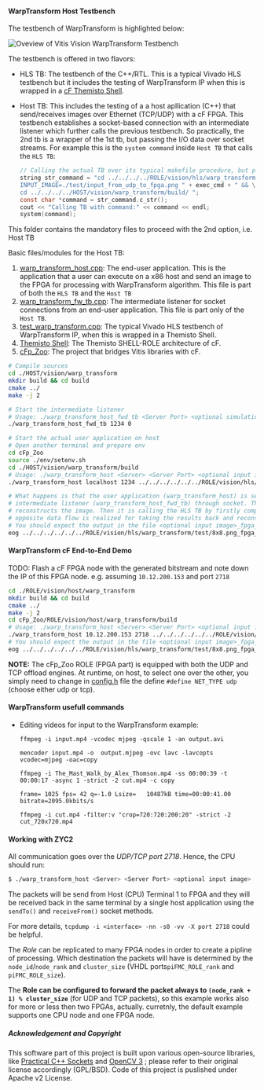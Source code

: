 #### WarpTransform Host Testbench

The testbench of WarpTransform is highlighted below:

![Oveview of Vitis Vision WarpTransform Testbench](../../../doc/warp_transform_tb.png)

The testbench is offered in two flavors:
- HLS TB: The testbench of the C++/RTL. This is a typical Vivado HLS testbench but it includes the testing of WarpTransform IP when this is wrapped in a [cF Themisto Shell](https://pages.github.ibm.com/cloudFPGA/Doc/pages/cfdk.html#the-themisto-sra).
- Host TB: This includes the testing of a a host apllication (C++) that send/receives images over Ethernet (TCP/UDP) with a cF FPGA. This testbench establishes a socket-based connection with an intermediate listener which further calls the previous testbench. So practically, the 2nd tb is a wrapper of the 1st tb, but passing the I/O data over socket streams.
  For example this is the `system command` inside `Host TB` that calls the `HLS TB`:
  
  ```c
  // Calling the actual TB over its typical makefile procedure, but passing the save file
  string str_command = "cd ../../../../ROLE/vision/hls/warp_transform/ && " + clean_cmd + "\
  INPUT_IMAGE=./test/input_from_udp_to_fpga.png " + exec_cmd + " && \
  cd ../../../../HOST/vision/warp_transform/build/ "; 
  const char *command = str_command.c_str(); 
  cout << "Calling TB with command:" << command << endl; 
  system(command); 
  ```

This folder contains the mandatory files to proceed with the 2nd option, i.e. Host TB

Basic files/modules for the Host TB:
  1. [warp_transform_host.cpp](https://github.com/cloudFPGA/cFp_Zoo/blob/master/HOST/vision/warp_transform/languages/cplusplus/src/warp_transform_host.cpp): The end-user application. This is the application that a user can execute on a x86 host and send an image to the FPGA for processing with WarpTransform algorithm. This file is part of both the `HLS TB` and the `Host TB`
  2. [warp_transform_fw_tb.cpp](https://github.com/cloudFPGA/cFp_Zoo/blob/master/HOST/vision/warp_transform/languages/cplusplus/src/warp_transform_host_fwd_tb.cpp): The intermediate listener for socket connections from an end-user application. This file is part only of the `Host TB`.
  3. [test_warp_transform.cpp](https://github.com/cloudFPGA/cFp_Zoo/blob/master/ROLE/vision/hls/warp_transform/test/test_warp_transform_blur.cpp): The typical Vivado HLS testbench of WarpTransform IP, when this is wrapped in a Themisto Shell.
  4. [Themisto Shell](https://github.com/cloudFPGA/cFDK/blob/main/DOC/Themisto.md): The Themisto SHELL-ROLE architecture of cF.
  5. [cFp_Zoo](https://github.com/cloudFPGA/cFp_Zoo): The project that bridges Vitis libraries with cF.
  
```bash
# Compile sources
cd ./HOST/vision/warp_transform
mkdir build && cd build
cmake ../
make -j 2

# Start the intermediate listener
# Usage: ./warp_transform_host_fwd_tb <Server Port> <optional simulation mode>
./warp_transform_host_fwd_tb 1234 0

# Start the actual user application on host
# Open another terminal and prepare env
cd cFp_Zoo
source ./env/setenv.sh
cd ./HOST/vision/warp_transform/build
# Usage: ./warp_transform_host <Server> <Server Port> <optional input image>
./warp_transform_host localhost 1234 ../../../../../../ROLE/vision/hls/warp_transform/test/8x8.png

# What happens is that the user application (warp_transform_host) is sending an input image file to 
# intermediate listener (warp_transform_host_fwd_tb) through socket. The latter receives the payload and 
# reconstructs the image. Then it is calling the HLS TB by firstly compiling the HLS TB files. The 
# opposite data flow is realized for taking the results back and reconstruct the FPGA output image.
# You should expect the output in the file <optional input image>_fpga_out_frame_#.png
eog ../../../../../../ROLE/vision/hls/warp_transform/test/8x8.png_fpga_points_out_frame_1.png

```


#### WarpTransform cF End-to-End Demo

TODO: Flash a cF FPGA node with the generated bitstream and note down the IP of this FPGA node. e.g. assuming `10.12.200.153` and port `2718`


```bash
cd ./ROLE/vision/host/warp_transform
mkdir build && cd build
cmake ../
make -j 2
cd cFp_Zoo/ROLE/vision/host/warp_transform/build
# Usage: ./warp_transform_host <Server> <Server Port> <optional input image>
./warp_transform_host 10.12.200.153 2718 ../../../../../../ROLE/vision/hls/warp_transform/test/8x8.png
# You should expect the output in the file <optional input image>_fpga_out_frame_#.png
eog ../../../../../../ROLE/vision/hls/warp_transform/test/8x8.png_fpga_points_out_frame_1.png
```

**NOTE:** The cFp_Zoo ROLE (FPGA part) is equipped with both the UDP and TCP offload engines. At 
runtime, on host, to select one over the other, you simply need to change in [config.h](https://github.com/cloudFPGA/cFp_Zoo/blob/master/HOST/vision/warp_transform/languages/cplusplus/include/config.h) 
file the define `#define NET_TYPE udp` (choose either udp or tcp).


#### WarpTransform usefull commands

- Editing videos for input to the WarpTransform example:
  
  `ffmpeg -i input.mp4 -vcodec mjpeg -qscale 1 -an output.avi`
  
  `mencoder input.mp4 -o  output.mjpeg -ovc lavc -lavcopts vcodec=mjpeg -oac=copy`
  
  `ffmpeg -i The_Mast_Walk_by_Alex_Thomson.mp4 -ss 00:00:39 -t 00:00:17 -async 1 -strict -2 cut.mp4 -c copy`
  
  `frame= 1025 fps= 42 q=-1.0 Lsize=   10487kB time=00:00:41.00 bitrate=2095.0kbits/s   `
  
  `ffmpeg -i cut.mp4 -filter:v "crop=720:720:200:20" -strict -2 cut_720x720.mp4`

  
#### Working with ZYC2

All communication goes over the *UDP/TCP port 2718*. Hence, the CPU should run:
```bash
$ ./warp_transform_host <Server> <Server Port> <optional input image>
```

The packets will be send from Host (CPU) Terminal 1 to FPGA and they will be received back in the 
same terminal by a single host application using the `sendTo()` and `receiveFrom()` socket methods.

For more details, `tcpdump -i <interface> -nn -s0 -vv -X port 2718` could be helpful.

The *Role* can be replicated to many FPGA nodes in order to create a pipline of processing.
Which destination the packets will have is determined by the `node_id`/`node_rank` and `cluster_size`
(VHDL ports`piFMC_ROLE_rank` and `piFMC_ROLE_size`).

The **Role can be configured to forward the packet always to `(node_rank + 1) % cluster_size`** 
(for UDP and TCP packets), so this example works also for more or less then two FPGAs, actually.
curretnly, the default example supports one CPU node and one FPGA node.



##### Acknowledgement and Copyright
This software part of this project is built upon various open-source libraries, like [Practical C++ Sockets](http://cs.ecs.baylor.edu/~donahoo/practical/CSockets/practical/) and [OpenCV 3](http://opencv.org/) ; please refer to their original license accordingly (GPL/BSD). Code of this project is puslished under Apache v2 License.
